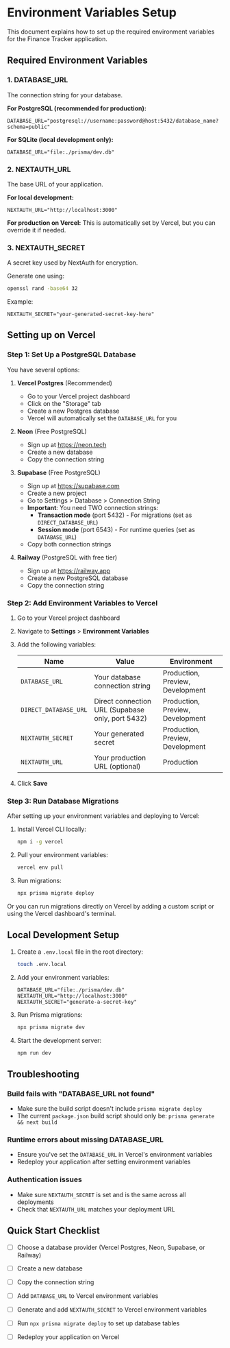 # Environment Variables Setup

This document explains how to set up the required environment variables for the Finance Tracker application.

## Required Environment Variables

### 1. DATABASE_URL
The connection string for your database.

**For PostgreSQL (recommended for production):**
```
DATABASE_URL="postgresql://username:password@host:5432/database_name?schema=public"
```

**For SQLite (local development only):**
```
DATABASE_URL="file:./prisma/dev.db"
```

### 2. NEXTAUTH_URL
The base URL of your application.

**For local development:**
```
NEXTAUTH_URL="http://localhost:3000"
```

**For production on Vercel:**
This is automatically set by Vercel, but you can override it if needed.

### 3. NEXTAUTH_SECRET
A secret key used by NextAuth for encryption.

Generate one using:
```bash
openssl rand -base64 32
```

Example:
```
NEXTAUTH_SECRET="your-generated-secret-key-here"
```

## Setting up on Vercel

### Step 1: Set Up a PostgreSQL Database

You have several options:

1. **Vercel Postgres** (Recommended)
   - Go to your Vercel project dashboard
   - Click on the "Storage" tab
   - Create a new Postgres database
   - Vercel will automatically set the `DATABASE_URL` for you

2. **Neon** (Free PostgreSQL)
   - Sign up at https://neon.tech
   - Create a new database
   - Copy the connection string

3. **Supabase** (Free PostgreSQL)
   - Sign up at https://supabase.com
   - Create a new project
   - Go to Settings > Database > Connection String
   - **Important**: You need TWO connection strings:
     - **Transaction mode** (port 5432) - For migrations (set as `DIRECT_DATABASE_URL`)
     - **Session mode** (port 6543) - For runtime queries (set as `DATABASE_URL`)
   - Copy both connection strings

4. **Railway** (PostgreSQL with free tier)
   - Sign up at https://railway.app
   - Create a new PostgreSQL database
   - Copy the connection string

### Step 2: Add Environment Variables to Vercel

1. Go to your Vercel project dashboard
2. Navigate to **Settings** > **Environment Variables**
3. Add the following variables:

   | Name | Value | Environment |
   |------|-------|-------------|
   | `DATABASE_URL` | Your database connection string | Production, Preview, Development |
   | `DIRECT_DATABASE_URL` | Direct connection URL (Supabase only, port 5432) | Production, Preview, Development |
   | `NEXTAUTH_SECRET` | Your generated secret | Production, Preview, Development |
   | `NEXTAUTH_URL` | Your production URL (optional) | Production |

4. Click **Save**

### Step 3: Run Database Migrations

After setting up your environment variables and deploying to Vercel:

1. Install Vercel CLI locally:
   ```bash
   npm i -g vercel
   ```

2. Pull your environment variables:
   ```bash
   vercel env pull
   ```

3. Run migrations:
   ```bash
   npx prisma migrate deploy
   ```

Or you can run migrations directly on Vercel by adding a custom script or using the Vercel dashboard's terminal.

## Local Development Setup

1. Create a `.env.local` file in the root directory:
   ```bash
   touch .env.local
   ```

2. Add your environment variables:
   ```
   DATABASE_URL="file:./prisma/dev.db"
   NEXTAUTH_URL="http://localhost:3000"
   NEXTAUTH_SECRET="generate-a-secret-key"
   ```

3. Run Prisma migrations:
   ```bash
   npx prisma migrate dev
   ```

4. Start the development server:
   ```bash
   npm run dev
   ```

## Troubleshooting

### Build fails with "DATABASE_URL not found"
- Make sure the build script doesn't include `prisma migrate deploy`
- The current `package.json` build script should only be: `prisma generate && next build`

### Runtime errors about missing DATABASE_URL
- Ensure you've set the `DATABASE_URL` in Vercel's environment variables
- Redeploy your application after setting environment variables

### Authentication issues
- Make sure `NEXTAUTH_SECRET` is set and is the same across all deployments
- Check that `NEXTAUTH_URL` matches your deployment URL

## Quick Start Checklist

- [ ] Choose a database provider (Vercel Postgres, Neon, Supabase, or Railway)
- [ ] Create a new database
- [ ] Copy the connection string
- [ ] Add `DATABASE_URL` to Vercel environment variables
- [ ] Generate and add `NEXTAUTH_SECRET` to Vercel environment variables
- [ ] Run `npx prisma migrate deploy` to set up database tables
- [ ] Redeploy your application on Vercel

